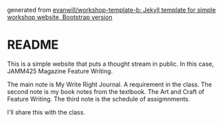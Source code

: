 generated from [evanwill/workshop-template-b: Jekyll template for simple workshop website, Bootstrap version](https://github.com/evanwill/workshop-template-b)


# README

This is a simple website that puts a thought stream in public. In this case, JAMM425 Magazine Feature Writing. 

The main note is My Write Right Journal. A requirement in the class. 
The second note is my book notes from the textbook. The Art and Craft of Feature Writing.
The third note is the schedule of assigmnments. 

I'll share this with the class.